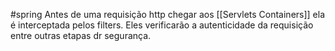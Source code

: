 #spring
Antes de uma requisição http chegar aos [[Servlets Containers]] ela é interceptada pelos filters. Eles verificarão a autenticidade da requisição entre outras etapas dr segurança.